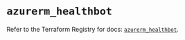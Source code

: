 # `azurerm_healthbot`

Refer to the Terraform Registry for docs: [`azurerm_healthbot`](https://registry.terraform.io/providers/hashicorp/azurerm/3.111.0/docs/resources/healthbot).
